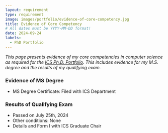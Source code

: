 ```yaml
---
layout: requirement
type: requirement
image: images/portfolio/evidence-of-core-competency.jpg
title: Evidence of Core Competency
# All dates must be YYYY-MM-DD format!
date: 2024-09-24
labels:
  - PhD Portfolio
---
```


*This page presents evidence of my core competencies in computer science as required for the [ICS Ph.D. Portfolio](https://philipmjohnson.org/essays/why-and-how-to-write-a-high-quality-phd-portfolio.html). This includes evidence for my M.S. degree and the results of my qualifying exam.*

### Evidence of MS Degree

- MS Degree Certificate: Filed with ICS Department

### Results of Qualifying Exam
- Passed on July 25th, 2024
- Other conditions: None
- Details and Form I with ICS Graduate Chair